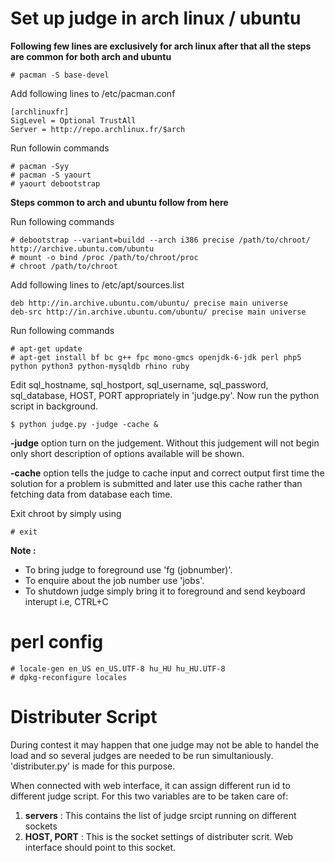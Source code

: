 Set up judge in arch linux / ubuntu
===================================

**Following few lines are exclusively for arch linux after that all the steps are common for both arch and ubuntu**

```
# pacman -S base-devel
```

Add following lines to /etc/pacman.conf

```
[archlinuxfr]
SigLevel = Optional TrustAll
Server = http://repo.archlinux.fr/$arch
```

Run followin commands

```
# pacman -Syy
# pacman -S yaourt
# yaourt debootstrap
```
  
**Steps common to arch and ubuntu follow from here**

Run following commands

```
# debootstrap --variant=buildd --arch i386 precise /path/to/chroot/ http://archive.ubuntu.com/ubuntu
# mount -o bind /proc /path/to/chroot/proc
# chroot /path/to/chroot
```

Add following lines to /etc/apt/sources.list

```
deb http://in.archive.ubuntu.com/ubuntu/ precise main universe 
deb-src http://in.archive.ubuntu.com/ubuntu/ precise main universe
```
Run following commands

```
# apt-get update
# apt-get install bf bc g++ fpc mono-gmcs openjdk-6-jdk perl php5 python python3 python-mysqldb rhino ruby
```

Edit sql_hostname, sql_hostport, sql_username, sql_password, sql_database, HOST, PORT appropriately in 'judge.py'. 
Now run the python script in background.

```
$ python judge.py -judge -cache &
```
 
**-judge** option turn on the judgement. Without this judgement will not begin only short description of options available will be shown.

**-cache** option tells the judge to cache input and correct output first time the solution for a problem is submitted and later use this cache rather than fetching data from database each time.

Exit chroot by simply using 
```
# exit
```

**Note :** 
* To bring judge to foreground use 'fg (jobnumber)'. 
* To enquire about the job number use 'jobs'.
* To shutdown judge simply bring it to foreground and send keyboard interupt i.e, CTRL+C

# perl config
```
# locale-gen en_US en_US.UTF-8 hu_HU hu_HU.UTF-8
# dpkg-reconfigure locales
```

# Distributer Script

During contest it may happen that one judge may not be able to handel the load and so several judges are needed to be run simultaniously. 'distributer.py' is made for this purpose.

When connected with web interface, it can assign different run id to different judge script. For this two variables are to be taken care of:

1. **servers** : This contains the list of judge srcipt running on different sockets
2. **HOST, PORT** : This is the socket settings of distributer scrit. Web interface should point to this socket.
